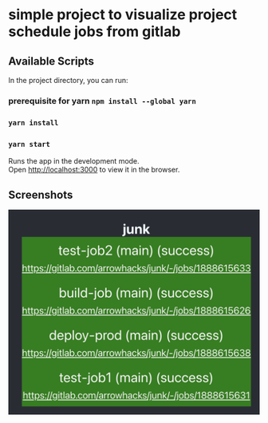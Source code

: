 # simple project to visualize project schedule jobs from gitlab

## Available Scripts

In the project directory, you can run:

### prerequisite for yarn `npm install --global yarn`
### `yarn install`
### `yarn start`

Runs the app in the development mode.\
Open [http://localhost:3000](http://localhost:3000) to view it in the browser.

## Screenshots
![vimon ui example](vimon-ui-example.png "vimon ui example")